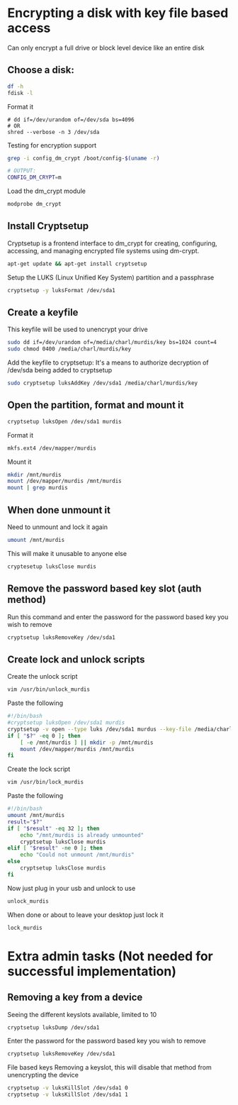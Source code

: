 # Encrypting a disk with key file based access

Can only encrypt a full drive or block level device like an entire disk

## Choose a disk:

```sh
df -h
fdisk -l
```

Format it

```
# dd if=/dev/urandom of=/dev/sda bs=4096
# OR
shred --verbose -n 3 /dev/sda
```

Testing for encryption support

```sh
grep -i config_dm_crypt /boot/config-$(uname -r)

# OUTPUT:
CONFIG_DM_CRYPT=m
```

Load the dm_crypt module

```sh
modprobe dm_crypt
```

## Install Cryptsetup

Cryptsetup is a frontend interface to dm_crypt for creating, configuring, accessing, and managing encrypted file systems using dm-crypt.

```sh
apt-get update && apt-get install cryptsetup 
```

Setup the LUKS (Linux Unified Key System) partition and a passphrase

```sh
cryptsetup -y luksFormat /dev/sda1
```

## Create a keyfile

This keyfile will be used to unencrypt your drive

```sh
sudo dd if=/dev/urandom of=/media/charl/murdis/key bs=1024 count=4
sudo chmod 0400 /media/charl/murdis/key
```

Add the keyfile to cryptsetup: It's a means to authorize decryption of /dev/sda being added to cryptsetup

```sh
sudo cryptsetup luksAddKey /dev/sda1 /media/charl/murdis/key
```

## Open the partition, format and mount it

```sh
cryptsetup luksOpen /dev/sda1 murdis
```

Format it

```sh
mkfs.ext4 /dev/mapper/murdis
```

Mount it

```sh
mkdir /mnt/murdis
mount /dev/mapper/murdis /mnt/murdis
mount | grep murdis
```

## When done unmount it

Need to unmount and lock it again

```sh
umount /mnt/murdis
```

This will make it unusable to anyone else

```sh
cryptesetup luksClose murdis
```

## Remove the password based key slot (auth method)

Run this command and enter the password for the password based key you wish to remove

```sh
cryptsetup luksRemoveKey /dev/sda1
```

## Create lock and unlock scripts

Create the unlock script

```sh
vim /usr/bin/unlock_murdis
```

Paste the following

```sh
#!/bin/bash
#cryptsetup luksOpen /dev/sda1 murdis
cryptsetup -v open --type luks /dev/sda1 murdus --key-file /media/charl/murdis/key
if [ "$?" -eq 0 ]; then
	[ -e /mnt/murdis ] || mkdir -p /mnt/murdis
	mount /dev/mapper/murdis /mnt/murdis
fi
```

Create the lock script

```sh
vim /usr/bin/lock_murdis
```

Paste the following

```sh
#!/bin/bash
umount /mnt/murdis
result="$?"
if [ "$result" -eq 32 ]; then
	echo "/mnt/murdis is already unmounted"
	cryptsetup luksClose murdis
elif [ "$result" -ne 0 ]; then
	echo "Could not unmount /mnt/murdis"
else
	cryptsetup luksClose murdis
fi
```

Now just plug in your usb and unlock to use

```sh
unlock_murdis
```

When done or about to leave your desktop just lock it

```sh
lock_murdis
```


# Extra admin tasks (Not needed for successful implementation)

## Removing a key from a device

Seeing the different keyslots available, limited to 10

```sh
cryptsetup luksDump /dev/sda1
```

Enter the password for the password based key you wish to remove

```sh
cryptsetup luksRemoveKey /dev/sda1
```

File based keys
Removing a keyslot, this will disable that method from unencrypting the device

```sh
cryptsetup -v luksKillSlot /dev/sda1 0
cryptsetup -v luksKillSlot /dev/sda1 1
```

